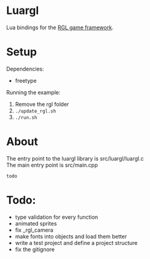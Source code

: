 # Luargl

Lua bindings for the [RGL game framework](https://github.com/rxtthin/rgl). <br/>

# Setup

Dependencies:

-	freetype

Running the example:

1.	Remove the rgl folder
2.	`./update_rgl.sh`
3.	`./run.sh`

# About

The entry point to the luargl library is src/luargl/luargl.c<br/>
The main entry point is src/main.cpp

`todo`<br/>

# Todo:

-   type validation for every function
-   animated sprites
-	fix _rgl_camera
-   make fonts into objects and load them better
-	write a test project and define a project structure
-	fix the gitignore